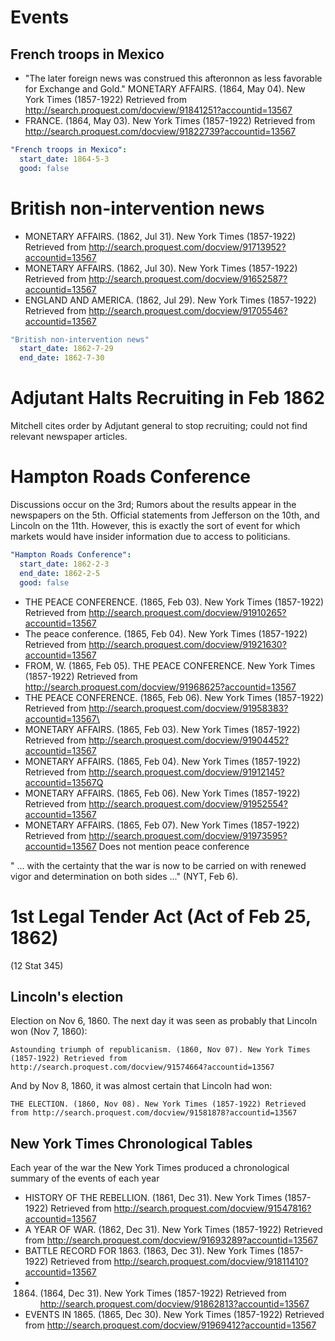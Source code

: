 # Events

## French troops in Mexico

- "The later foreign news was construed this afteronnon as less favorable for Exchange and Gold." MONETARY AFFAIRS. (1864, May 04). New York Times (1857-1922) Retrieved from http://search.proquest.com/docview/91841251?accountid=13567
- FRANCE. (1864, May 03). New York Times (1857-1922) Retrieved from http://search.proquest.com/docview/91822739?accountid=13567

```yaml
"French troops in Mexico":
  start_date: 1864-5-3
  good: false
```

# British non-intervention news

- MONETARY AFFAIRS. (1862, Jul 31). New York Times (1857-1922) Retrieved from http://search.proquest.com/docview/91713952?accountid=13567
- MONETARY AFFAIRS. (1862, Jul 30). New York Times (1857-1922) Retrieved from http://search.proquest.com/docview/91652587?accountid=13567
- ENGLAND AND AMERICA. (1862, Jul 29). New York Times (1857-1922) Retrieved from http://search.proquest.com/docview/91705546?accountid=13567

```yaml
"British non-intervention news"
  start_date: 1862-7-29
  end_date: 1862-7-30
```

# Adjutant Halts Recruiting in Feb 1862

Mitchell cites order by Adjutant general to stop recruiting; could not find relevant newspaper articles.

# Hampton Roads Conference

Discussions occur on the 3rd; Rumors about the results appear in the newspapers on the 5th.
Official statements from Jefferson on the 10th, and Lincoln on the 11th.
However, this is exactly the sort of event for which markets would have insider information due to access to politicians.

```yaml
"Hampton Roads Conference":
  start_date: 1862-2-3
  end_date: 1862-2-5
  good: false
```

- THE PEACE CONFERENCE. (1865, Feb 03). New York Times (1857-1922) Retrieved from http://search.proquest.com/docview/91910265?accountid=13567
- The peace conference. (1865, Feb 04). New York Times (1857-1922) Retrieved from http://search.proquest.com/docview/91921630?accountid=13567
- FROM, W. (1865, Feb 05). THE PEACE CONFERENCE. New York Times (1857-1922) Retrieved from http://search.proquest.com/docview/91968625?accountid=13567
- THE PEACE CONFERENCE. (1865, Feb 06). New York Times (1857-1922) Retrieved from http://search.proquest.com/docview/91958383?accountid=13567\
- MONETARY AFFAIRS. (1865, Feb 03). New York Times (1857-1922) Retrieved from http://search.proquest.com/docview/91904452?accountid=13567
- MONETARY AFFAIRS. (1865, Feb 04). New York Times (1857-1922) Retrieved from http://search.proquest.com/docview/91912145?accountid=13567Q
- MONETARY AFFAIRS. (1865, Feb 06). New York Times (1857-1922) Retrieved from http://search.proquest.com/docview/91952554?accountid=13567
- MONETARY AFFAIRS. (1865, Feb 07). New York Times (1857-1922) Retrieved from http://search.proquest.com/docview/91973595?accountid=13567 Does not mention peace conference

" ... with the certainty that the war is now to be carried on with renewed vigor and determination on both sides ..." (NYT, Feb 6).

# 1st Legal Tender Act (Act of Feb 25, 1862)

(12 Stat 345)


## Lincoln's election

Election on Nov 6, 1860.
The next day it was seen as probably that Lincoln won  (Nov 7, 1860):

    Astounding triumph of republicanism. (1860, Nov 07). New York Times (1857-1922) Retrieved from http://search.proquest.com/docview/91574664?accountid=13567

And by Nov 8, 1860, it was almost certain that Lincoln had won:

    THE ELECTION. (1860, Nov 08). New York Times (1857-1922) Retrieved from http://search.proquest.com/docview/91581878?accountid=13567

## New York Times Chronological Tables

Each year of the war the New York Times produced a chronological summary of the events of each year

- HISTORY OF THE REBELLION. (1861, Dec 31). New York Times (1857-1922) Retrieved from http://search.proquest.com/docview/91547816?accountid=13567
- A YEAR OF WAR. (1862, Dec 31). New York Times (1857-1922) Retrieved from http://search.proquest.com/docview/91693289?accountid=13567
- BATTLE RECORD FOR 1863. (1863, Dec 31). New York Times (1857-1922) Retrieved from http://search.proquest.com/docview/91811410?accountid=13567
- 1864. (1864, Dec 31). New York Times (1857-1922) Retrieved from http://search.proquest.com/docview/91862813?accountid=13567
- EVENTS IN 1865. (1865, Dec 30). New York Times (1857-1922) Retrieved from http://search.proquest.com/docview/91969412?accountid=13567
